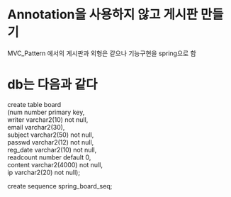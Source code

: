 # Annotation을 사용하지 않고 게시판 만들기 
MVC_Pattern 에서의 게시판과 외형은 같으나 기능구현을 spring으로 함    

db는 다음과 같다  
====================================  
create table board  
(num number primary key,  
writer varchar2(10) not null,   
email varchar2(30),     
subject varchar2(50) not null,      
passwd varchar2(12) not null,   
reg_date varchar2(10) not null,     
readcount number default 0,     
content varchar2(4000) not null,    
ip varchar2(20) not null);  
    
create sequence spring_board_seq; 
